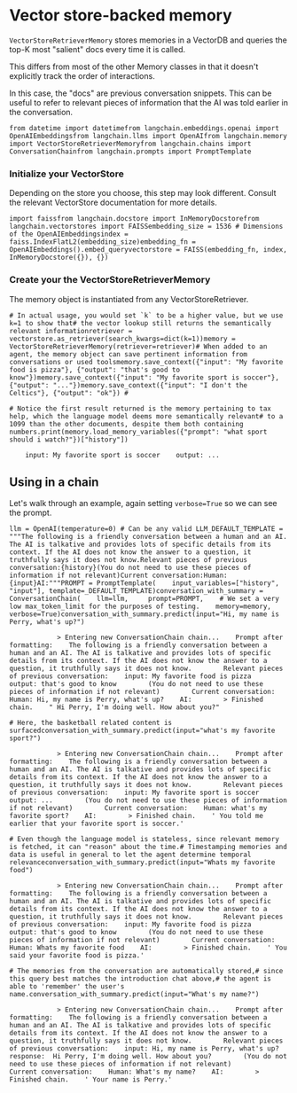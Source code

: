 Vector store-backed memory
==========================

`VectorStoreRetrieverMemory` stores memories in a VectorDB and queries the top-K most "salient" docs every time it is called.

This differs from most of the other Memory classes in that it doesn't explicitly track the order of interactions.

In this case, the "docs" are previous conversation snippets. This can be useful to refer to relevant pieces of information that the AI was told earlier in the conversation.

    from datetime import datetimefrom langchain.embeddings.openai import OpenAIEmbeddingsfrom langchain.llms import OpenAIfrom langchain.memory import VectorStoreRetrieverMemoryfrom langchain.chains import ConversationChainfrom langchain.prompts import PromptTemplate

### Initialize your VectorStore[​](#initialize-your-vectorstore "Direct link to Initialize your VectorStore")

Depending on the store you choose, this step may look different. Consult the relevant VectorStore documentation for more details.

    import faissfrom langchain.docstore import InMemoryDocstorefrom langchain.vectorstores import FAISSembedding_size = 1536 # Dimensions of the OpenAIEmbeddingsindex = faiss.IndexFlatL2(embedding_size)embedding_fn = OpenAIEmbeddings().embed_queryvectorstore = FAISS(embedding_fn, index, InMemoryDocstore({}), {})

### Create your the VectorStoreRetrieverMemory[​](#create-your-the-vectorstoreretrievermemory "Direct link to Create your the VectorStoreRetrieverMemory")

The memory object is instantiated from any VectorStoreRetriever.

    # In actual usage, you would set `k` to be a higher value, but we use k=1 to show that# the vector lookup still returns the semantically relevant informationretriever = vectorstore.as_retriever(search_kwargs=dict(k=1))memory = VectorStoreRetrieverMemory(retriever=retriever)# When added to an agent, the memory object can save pertinent information from conversations or used toolsmemory.save_context({"input": "My favorite food is pizza"}, {"output": "that's good to know"})memory.save_context({"input": "My favorite sport is soccer"}, {"output": "..."})memory.save_context({"input": "I don't the Celtics"}, {"output": "ok"}) #

    # Notice the first result returned is the memory pertaining to tax help, which the language model deems more semantically relevant# to a 1099 than the other documents, despite them both containing numbers.print(memory.load_memory_variables({"prompt": "what sport should i watch?"})["history"])

        input: My favorite sport is soccer    output: ...

Using in a chain[​](#using-in-a-chain "Direct link to Using in a chain")
------------------------------------------------------------------------

Let's walk through an example, again setting `verbose=True` so we can see the prompt.

    llm = OpenAI(temperature=0) # Can be any valid LLM_DEFAULT_TEMPLATE = """The following is a friendly conversation between a human and an AI. The AI is talkative and provides lots of specific details from its context. If the AI does not know the answer to a question, it truthfully says it does not know.Relevant pieces of previous conversation:{history}(You do not need to use these pieces of information if not relevant)Current conversation:Human: {input}AI:"""PROMPT = PromptTemplate(    input_variables=["history", "input"], template=_DEFAULT_TEMPLATE)conversation_with_summary = ConversationChain(    llm=llm,     prompt=PROMPT,    # We set a very low max_token_limit for the purposes of testing.    memory=memory,    verbose=True)conversation_with_summary.predict(input="Hi, my name is Perry, what's up?")

                > Entering new ConversationChain chain...    Prompt after formatting:    The following is a friendly conversation between a human and an AI. The AI is talkative and provides lots of specific details from its context. If the AI does not know the answer to a question, it truthfully says it does not know.        Relevant pieces of previous conversation:    input: My favorite food is pizza    output: that's good to know        (You do not need to use these pieces of information if not relevant)        Current conversation:    Human: Hi, my name is Perry, what's up?    AI:        > Finished chain.    " Hi Perry, I'm doing well. How about you?"

    # Here, the basketball related content is surfacedconversation_with_summary.predict(input="what's my favorite sport?")

                > Entering new ConversationChain chain...    Prompt after formatting:    The following is a friendly conversation between a human and an AI. The AI is talkative and provides lots of specific details from its context. If the AI does not know the answer to a question, it truthfully says it does not know.        Relevant pieces of previous conversation:    input: My favorite sport is soccer    output: ...        (You do not need to use these pieces of information if not relevant)        Current conversation:    Human: what's my favorite sport?    AI:        > Finished chain.    ' You told me earlier that your favorite sport is soccer.'

    # Even though the language model is stateless, since relevant memory is fetched, it can "reason" about the time.# Timestamping memories and data is useful in general to let the agent determine temporal relevanceconversation_with_summary.predict(input="Whats my favorite food")

                > Entering new ConversationChain chain...    Prompt after formatting:    The following is a friendly conversation between a human and an AI. The AI is talkative and provides lots of specific details from its context. If the AI does not know the answer to a question, it truthfully says it does not know.        Relevant pieces of previous conversation:    input: My favorite food is pizza    output: that's good to know        (You do not need to use these pieces of information if not relevant)        Current conversation:    Human: Whats my favorite food    AI:        > Finished chain.    ' You said your favorite food is pizza.'

    # The memories from the conversation are automatically stored,# since this query best matches the introduction chat above,# the agent is able to 'remember' the user's name.conversation_with_summary.predict(input="What's my name?")

                > Entering new ConversationChain chain...    Prompt after formatting:    The following is a friendly conversation between a human and an AI. The AI is talkative and provides lots of specific details from its context. If the AI does not know the answer to a question, it truthfully says it does not know.        Relevant pieces of previous conversation:    input: Hi, my name is Perry, what's up?    response:  Hi Perry, I'm doing well. How about you?        (You do not need to use these pieces of information if not relevant)        Current conversation:    Human: What's my name?    AI:        > Finished chain.    ' Your name is Perry.'